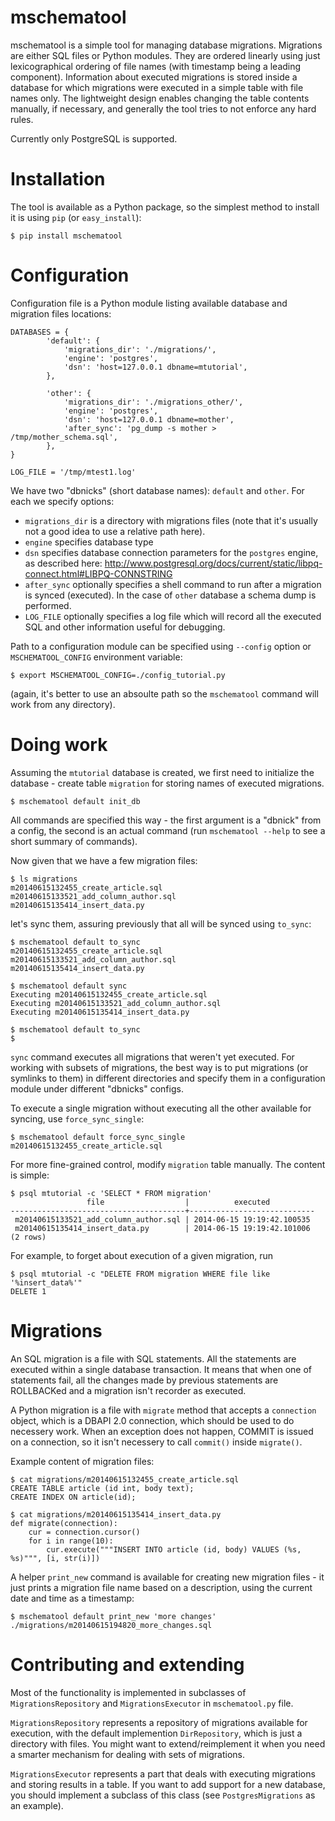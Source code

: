 mschematool
===========

mschematool is a simple tool for managing database migrations. Migrations are either SQL files or Python modules. They are ordered linearly using just lexicographical ordering of file names (with timestamp being a leading component). Information about executed migrations is stored inside a database for which migrations were executed in a simple table with file names only. The lightweight design enables changing the table contents manually, if necessary, and generally the tool tries to not enforce any hard rules.

Currently only PostgreSQL is supported.

Installation
============
The tool is available as a Python package, so the simplest method to install it is using `pip` (or `easy_install`):
```
$ pip install mschematool
```

Configuration
=============
Configuration file is a Python module listing available database and migration files locations:

```
DATABASES = {
        'default': {
            'migrations_dir': './migrations/',
            'engine': 'postgres',
            'dsn': 'host=127.0.0.1 dbname=mtutorial',
        },

        'other': {
            'migrations_dir': './migrations_other/',
            'engine': 'postgres',
            'dsn': 'host=127.0.0.1 dbname=mother',
            'after_sync': 'pg_dump -s mother > /tmp/mother_schema.sql',
        },
}

LOG_FILE = '/tmp/mtest1.log'
```

We have two "dbnicks" (short database names): `default` and `other`. For each we specify options:
* `migrations_dir` is a directory with migrations files (note that it's usually not a good idea to use a relative path here).
* `engine` specifies database type
* `dsn` specifies database connection parameters for the `postgres` engine, as described here: http://www.postgresql.org/docs/current/static/libpq-connect.html#LIBPQ-CONNSTRING
* `after_sync` optionally specifies a shell command to run after a migration is synced (executed). In the case of `other` database a schema dump is performed.
* `LOG_FILE` optionally specifies a log file which will record all the executed SQL and other information useful for debugging.


Path to a configuration module can be specified using `--config` option or `MSCHEMATOOL_CONFIG` environment variable:
```
$ export MSCHEMATOOL_CONFIG=./config_tutorial.py
```
(again, it's better to use an absoulte path so the `mschematool` command will work from any directory).

Doing work
==========
Assuming the `mtutorial` database is created, we first need to initialize the database - create table `migration` for storing names of executed migrations.
```
$ mschematool default init_db
```
All commands are specified this way - the first argument is a "dbnick" from a config, the second is an actual command (run `mschematool --help` to see a short summary of commands).

Now given that we have a few migration files:
```
$ ls migrations 
m20140615132455_create_article.sql
m20140615133521_add_column_author.sql
m20140615135414_insert_data.py

```
let's sync them, assuring previously that all will be synced using `to_sync`:
```
$ mschematool default to_sync
m20140615132455_create_article.sql
m20140615133521_add_column_author.sql
m20140615135414_insert_data.py

$ mschematool default sync   
Executing m20140615132455_create_article.sql
Executing m20140615133521_add_column_author.sql
Executing m20140615135414_insert_data.py

$ mschematool default to_sync
$

```
`sync` command executes all migrations that weren't yet executed. For working with subsets of migrations, the best way is to put migrations (or symlinks to them) in different directories and specify them in a configuration module under different "dbnicks" configs.

To execute a single migration without executing all the other available for syncing, use `force_sync_single`:
```
$ mschematool default force_sync_single m20140615132455_create_article.sql
```

For more fine-grained control, modify `migration` table manually. The content is simple:
```
$ psql mtutorial -c 'SELECT * FROM migration'
                 file                  |          executed          
---------------------------------------+----------------------------
 m20140615133521_add_column_author.sql | 2014-06-15 19:19:42.100535
 m20140615135414_insert_data.py        | 2014-06-15 19:19:42.101006
(2 rows)
```

For example, to forget about execution of a given migration, run
```
$ psql mtutorial -c "DELETE FROM migration WHERE file like '%insert_data%'"
DELETE 1
```

Migrations
==========
An SQL migration is a file with SQL statements. All the statements are executed within a single database transaction. It means that when one of statements fail, all the changes made by previous statements are ROLLBACKed and a migration isn't recorder as executed.

A Python migration is a file with `migrate` method that accepts a `connection` object, which is a DBAPI 2.0 connection, which should be used to do necessery work. When an exception does not happen, COMMIT is issued on a connection, so it isn't necessery to call `commit()` inside `migrate()`.

Example content of migration files:
```
$ cat migrations/m20140615132455_create_article.sql
CREATE TABLE article (id int, body text);
CREATE INDEX ON article(id);

$ cat migrations/m20140615135414_insert_data.py 
def migrate(connection):
    cur = connection.cursor()
    for i in range(10):
        cur.execute("""INSERT INTO article (id, body) VALUES (%s, %s)""", [i, str(i)])
```

A helper `print_new` command is available for creating new migration files - it just prints a migration file name based on a description, using the current date and time as a timestamp:
```
$ mschematool default print_new 'more changes'    
./migrations/m20140615194820_more_changes.sql
```

Contributing and extending
==========================
Most of the functionality is implemented in subclasses of `MigrationsRepository` and `MigrationsExecutor` in `mschematool.py` file.

`MigrationsRepository` represents a repository of migrations available for execution, with the default implemention `DirRepository`, which is just a directory with files. You might want to extend/reimplement it when you need a smarter mechanism for dealing with sets of migrations.

`MigrationsExecutor` represents a part that deals with executing migrations and storing results in a table. If you want to add support for a new database, you should implement a subclass of this class (see `PostgresMigrations` as an example).
